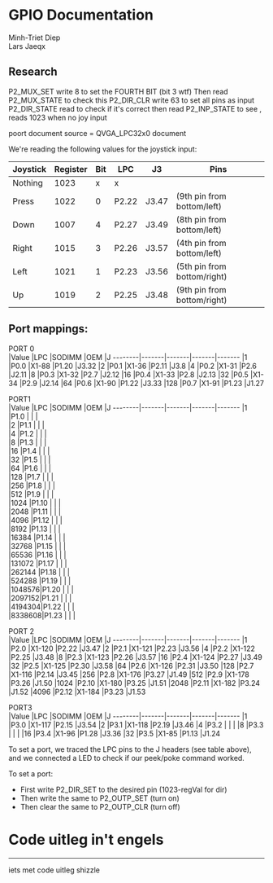 GPIO Documentation
===============================================================================
Minh-Triet Diep  
Lars Jaeqx  

## Research

P2_MUX_SET write 8 to set the FOURTH BIT (bit 3 wtf)
Then read P2_MUX_STATE to check this
P2_DIR_CLR write 63 to set all pins as input
P2_DIR_STATE read to check if it's correct
then read P2_INP_STATE to see , reads 1023 when no joy input

poort document source = QVGA_LPC32x0 document

We're reading the following values for the joystick input:

|Joystick  |Register|Bit     |LPC        |J3   |Pins
-----------|--------|--------|-----------|-----|-------------------------
|Nothing   |1023    |x       |x          |     |
|Press     |1022    |0       |P2.22      |J3.47|(9th pin from bottom/left)
|Down      |1007    |4       |P2.27      |J3.49|(8th pin from bottom/left)
|Right     |1015    |3       |P2.26      |J3.57|(4th pin from bottom/left)
|Left      |1021    |1       |P2.23      |J3.56|(5th pin from bottom/right)
|Up        |1019    |2       |P2.25      |J3.48|(9th pin from bottom/right)


## Port mappings:

PORT 0  
|Value	|LPC	|SODIMM	|OEM	|J
--------|-------|-------|-------|-------
|1		|P0.0	|X1-88	|P1.20	|J3.32
|2		|P0.1	|X1-36	|P2.11	|J3.8
|4		|P0.2	|X1-31	|P2.6	|J2.11
|8		|P0.3	|X1-32	|P2.7	|J2.12
|16		|P0.4	|X1-33	|P2.8	|J2.13
|32		|P0.5	|X1-34	|P2.9	|J2.14
|64		|P0.6	|X1-90	|P1.22	|J3.33
|128	|P0.7	|X1-91	|P1.23	|J1.27
  
PORT1  
|Value	|LPC	|SODIMM	|OEM	|J
--------|-------|-------|-------|-------
|1		|P1.0	|		|		|	
|2		|P1.1	|		|		|		
|4		|P1.2	|		|		|		
|8		|P1.3	|		|		|		
|16		|P1.4	|		|		|		
|32		|P1.5	|		|		|		
|64		|P1.6	|		|		|		
|128	|P1.7	|		|		|		
|256	|P1.8	|		|		|		
|512	|P1.9	|		|		|		
|1024	|P1.10	|		|		|		
|2048	|P1.11	|		|		|		
|4096	|P1.12	|		|		|		
|8192	|P1.13	|		|		|		
|16384	|P1.14	|		|		|		
|32768	|P1.15	|		|		|		
|65536	|P1.16	|		|		|		
|131072	|P1.17	|		|		|		
|262144	|P1.18	|		|		|		
|524288	|P1.19	|		|		|		
|1048576|P1.20	|		|		|		
|2097152|P1.21	|		|		|		
|4194304|P1.22	|		|		|		
|8338608|P1.23	|		|		|		
  
PORT 2  
|Value	|LPC	|SODIMM	|OEM	|J
--------|-------|-------|-------|-------
|1		|P2.0	|X1-120 |P2.22	|J3.47
|2		|P2.1	|X1-121 |P2.23	|J3.56
|4		|P2.2	|X1-122 |P2.25	|J3.48
|8		|P2.3	|X1-123 |P2.26	|J3.57
|16		|P2.4	|X1-124 |P2.27	|J3.49
|32		|P2.5	|X1-125 |P2.30	|J3.58
|64		|P2.6	|X1-126 |P2.31	|J3.50
|128	|P2.7	|X1-116 |P2.14	|J3.45
|256	|P2.8	|X1-176 |P3.27	|J1.49
|512	|P2.9	|X1-178 |P3.26	|J1.50
|1024	|P2.10	|X1-180 |P3.25	|J1.51
|2048	|P2.11	|X1-182 |P3.24	|J1.52
|4096	|P2.12	|X1-184 |P3.23	|J1.53
  
PORT3  
|Value	|LPC	|SODIMM	|OEM	|J
--------|-------|-------|-------|-------
|1		|P3.0	|X1-117	|P2.15	|J3.54
|2		|P3.1	|X1-118	|P2.19	|J3.46
|4		|P3.2	|		|		|
|8		|P3.3	|		|		|
|16		|P3.4	|X1-96	|P1.28	|J3.36
|32		|P3.5	|X1-85	|P1.13	|J1.24
  
To set a port, we traced the LPC pins to the J headers (see table above),
and we connected a LED to check if our peek/poke command worked.

To set a port:  
* First write P2_DIR_SET to the desired pin (1023-regVal for dir)  
* Then write the same to P2_OUTP_SET (turn on)  
* Then clear the same to P2_OUTP_CLR (turn off)  

# Code uitleg in't engels
-------------------------------------------------------------------------------
iets met code uitleg shizzle
